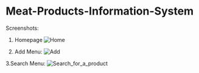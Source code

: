# Meat-Products-Information-System

Screenshots:
1. Homepage
![Home](https://user-images.githubusercontent.com/69192521/126909459-fccc791a-a651-4e92-bd42-e99851bd3c83.jpg)

2. Add Menu:
![Add](https://user-images.githubusercontent.com/69192521/126909461-470a2f19-e2ff-4760-bd4e-b91792db003e.png)

3.Search Menu:
![Search_for_a_product](https://user-images.githubusercontent.com/69192521/126909463-01f3d2e3-ada8-448f-8d2d-f35cc5acaf6f.png)
